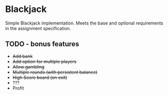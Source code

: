 # Blackjack

Simple Blackjack implementation. Meets the base and optional requirements in the assignment specification.

## TODO - bonus features

* ~~Add bank~~
* ~~Add option for multiple players~~
* ~~Allow gambling~~
* ~~Multiple rounds (with persistent balance)~~
* ~~High Score board (on exit)~~
* ???
* Profit
